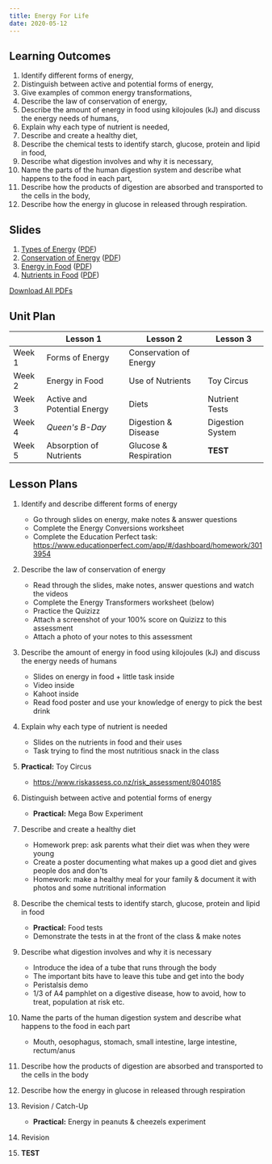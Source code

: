 ```yaml
---
title: Energy For Life
date: 2020-05-12
---
```


## Learning Outcomes

1. Identify different forms of energy,
2. Distinguish between active and potential forms of energy,
3. Give examples of common energy transformations,
4. Describe the law of conservation of energy,
5. Describe the amount of energy in food using kilojoules (kJ) and discuss the energy needs of humans,
6. Explain why each type of nutrient is needed,
7. Describe and create a healthy diet,
8. Describe the chemical tests to identify starch, glucose, protein and lipid in food,
9. Describe what digestion involves and why it is necessary,
10. Name the parts of the human digestion system and describe what happens to the food in each part,
11. Describe how the products of digestion are absorbed and transported to the cells in the body,
12. Describe how the energy in glucose in released through respiration.

## Slides

1. [Types of Energy](slides/types-of-energy/) ([PDF](pdfs/types-of-energy.pdf))
2. [Conservation of Energy](slides/conservation-of-energy.html) ([PDF](pdfs/conservation-of-energy.pdf))
3. [Energy in Food](slides/energy-in-food.html) ([PDF](pdfs/energy-in-food.pdf))
4. [Nutrients in Food](slides/nutrients-in-food.html) ([PDF](pdfs/nutrients-in-food.pdf))

[Download All PDFs](energy-for-life.zip)

## Unit Plan

|        | Lesson 1                    | Lesson 2               | Lesson 3         |
|--------|-----------------------------|------------------------|------------------|
| Week 1 | Forms of Energy             | Conservation of Energy |                  |
| Week 2 | Energy in Food              | Use of Nutrients       | Toy Circus       |
| Week 3 | Active and Potential Energy | Diets                  | Nutrient Tests   |
| Week 4 | _Queen's B-Day_             | Digestion & Disease    | Digestion System |
| Week 5 | Absorption of Nutrients     | Glucose & Respiration  | __TEST__         |

## Lesson Plans

1. Identify and describe different forms of energy
    - Go through slides on energy, make notes & answer questions
    - Complete the Energy Conversions worksheet
    - Complete the Education Perfect task: https://www.educationperfect.com/app/#/dashboard/homework/3013954

2. Describe the law of conservation of energy
    - Read through the slides, make notes, answer questions and watch the videos
    - Complete the Energy Transformers worksheet (below)
    - Practice the Quizizz
    - Attach a screenshot of your 100% score on Quizizz to this assessment
    - Attach a photo of your notes to this assessment

3. Describe the amount of energy in food using kilojoules (kJ) and discuss the energy needs of humans
    - Slides on energy in food + little task inside
    - Video inside
    - Kahoot inside
    - Read food poster and use your knowledge of energy to pick the best drink

4. Explain why each type of nutrient is needed
    - Slides on the nutrients in food and their uses
    - Task trying to find the most nutritious snack in the class

5. __Practical:__ Toy Circus
    - https://www.riskassess.co.nz/risk_assessment/8040185

6. Distinguish between active and potential forms of energy
    - __Practical:__ Mega Bow Experiment

7. Describe and create a healthy diet
    - Homework prep: ask parents what their diet was when they were young
    - Create a poster documenting what makes up a good diet and gives people dos and don'ts
    - Homework: make a healthy meal for your family & document it with photos and some nutritional information

8. Describe the chemical tests to identify starch, glucose, protein and lipid in food
    - __Practical:__ Food tests
    - Demonstrate the tests in at the front of the class & make notes

9. Describe what digestion involves and why it is necessary
    - Introduce the idea of a tube that runs through the body
    - The important bits have to leave this tube and get into the body
    - Peristalsis demo
    - 1/3 of A4 pamphlet on a digestive disease, how to avoid, how to treat, population at risk etc.

10. Name the parts of the human digestion system and describe what happens to the food in each part
    - Mouth, oesophagus, stomach, small intestine, large intestine, rectum/anus

11. Describe how the products of digestion are absorbed and transported to the cells in the body

12. Describe how the energy in glucose in released through respiration

13. Revision / Catch-Up
    - __Practical:__ Energy in peanuts & cheezels experiment

14. Revision

15. __TEST__
